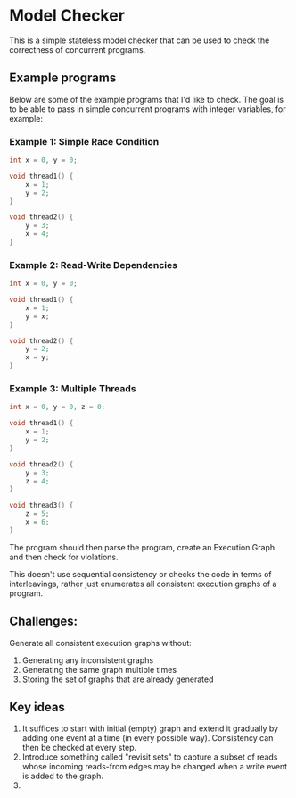 # Model Checker

This is a simple stateless model checker that can be used to check the correctness of concurrent programs.

## Example programs

Below are some of the example programs that I'd like to check. The goal is to be able to pass in simple concurrent programs with integer variables, for example:

### Example 1: Simple Race Condition
```cpp
int x = 0, y = 0;

void thread1() {
    x = 1;
    y = 2;
}

void thread2() {
    y = 3;
    x = 4;
}
```

### Example 2: Read-Write Dependencies
```cpp
int x = 0, y = 0;

void thread1() {
    x = 1;
    y = x;
}

void thread2() {
    y = 2;
    x = y;
}
```

### Example 3: Multiple Threads
```cpp
int x = 0, y = 0, z = 0;

void thread1() {
    x = 1;
    y = 2;
}

void thread2() {
    y = 3;
    z = 4;
}

void thread3() {
    z = 5;
    x = 6;
}
```

The program should then parse the program, create an Execution Graph and then check for violations.

This doesn't use sequential consistency or checks the code in terms of interleavings, rather just enumerates all consistent execution graphs of a program.

## Challenges:

Generate all consistent execution graphs without:

1. Generating any inconsistent graphs
2. Generating the same graph multiple times
3. Storing the set of graphs that are already generated

## Key ideas

1. It suffices to start with initial (empty) graph and extend it gradually by adding one event at a time (in every possible way). Consistency can then be checked at every step. 
2. Introduce something called "revisit sets" to capture a subset of reads whose incoming reads-from edges may be changed when a write event is added to the graph. 
3. 